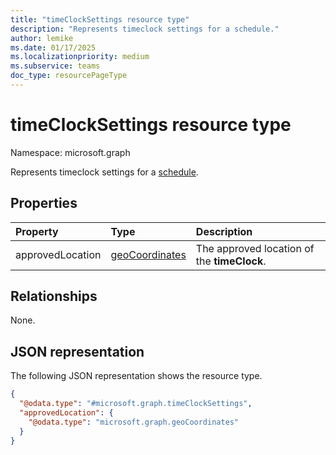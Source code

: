 ```yaml
---
title: "timeClockSettings resource type"
description: "Represents timeclock settings for a schedule."
author: lemike
ms.date: 01/17/2025
ms.localizationpriority: medium
ms.subservice: teams
doc_type: resourcePageType
---
```


# timeClockSettings resource type

Namespace: microsoft.graph

Represents timeclock settings for a [schedule](schedule.md).

## Properties
|Property|Type|Description|
|:---|:---|:---|
|approvedLocation|[geoCoordinates](../resources/geocoordinates.md)|The approved location of the **timeClock**.|

## Relationships
None.

## JSON representation

The following JSON representation shows the resource type.
<!-- {
  "blockType": "resource",
  "@odata.type": "microsoft.graph.timeClockSettings"
}
-->
``` json
{
  "@odata.type": "#microsoft.graph.timeClockSettings",
  "approvedLocation": {
    "@odata.type": "microsoft.graph.geoCoordinates"
  }
}
```

